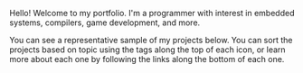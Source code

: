 Hello! Welcome to my portfolio. I'm a programmer with interest in embedded
systems, compilers, game development, and more.

You can see a representative sample of my projects below. You can sort the
projects based on topic using the tags along the top of each icon, or learn more
about each one by following the links along the bottom of each one.